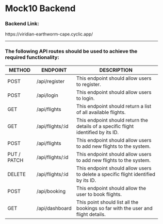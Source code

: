 <h1>Mock10 Backend</h1>

<h3>Backend Link:</h3>https://viridian-earthworm-cape.cyclic.app/
<hr/>
<h3>The following API routes should be used to achieve the required functionality:</h3>

| METHOD | 	ENDPOINT | DESCRIPTION |
| --------------- | --------------- | --------------- |
| POST | /api/register | This endpoint should allow users to register. |
| POST | /api/login | This endpoint should allow users to login. |
| GET | /api/flights | This endpoint should return a list of all available flights. |
| GET | /api/flights/:id | This endpoint should return the details of a specific flight identified by its ID. |
| POST | /api/flights | This endpoint should allow users to add new flights to the system. |
| PUT / PATCH | /api/flights/:id | This endpoint should allow users to add new flights to the system. |
| DELETE | /api/flights/:id | This endpoint should allow users to delete a specific flight identified by its ID. |
| POST | /api/booking | This endpoint should allow the user to book flights. |
| GET | /api/dashboard | This point should list all the bookings so far with the user and flight details. |
